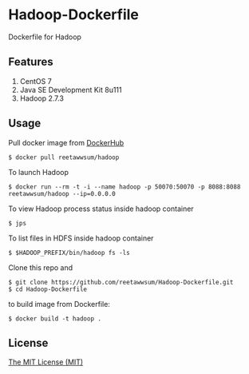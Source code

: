 # Hadoop-Dockerfile
Dockerfile for Hadoop

## Features

1. CentOS 7
2. Java SE Development Kit 8u111
3. Hadoop 2.7.3

## Usage

Pull docker image from [DockerHub](https://hub.docker.com/r/reetawwsum/hadoop)

	$ docker pull reetawwsum/hadoop

To launch Hadoop

	$ docker run --rm -t -i --name hadoop -p 50070:50070 -p 8088:8088 reetawwsum/hadoop --ip=0.0.0.0

To view Hadoop process status inside hadoop container

	$ jps

To list files in HDFS inside hadoop container

	$ $HADOOP_PREFIX/bin/hadoop fs -ls

Clone this repo and

	$ git clone https://github.com/reetawwsum/Hadoop-Dockerfile.git
	$ cd Hadoop-Dockerfile

to build image from Dockerfile:

	$ docker build -t hadoop .

## License
[The MIT License (MIT)](LICENSE)
